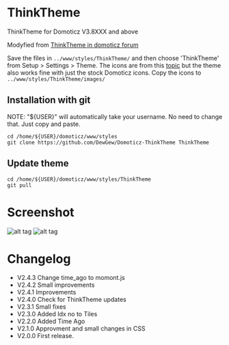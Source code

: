 # ThinkTheme

ThinkTheme for Domoticz V3.8XXX and above

Modyfied from [ThinkTheme in domoticz forum](http://www.domoticz.com/forum/viewtopic.php?f=8&t=7863)

Save the files in `../www/styles/ThinkTheme/` and then choose 'ThinkTheme' from Setup > Settings > Theme. The icons are from this [topic](http://domoticz.com/forum/viewtopic.php?f=8&t=7749) but the theme also works fine with just the stock Domoticz icons. Copy the icons to `../www/styles/ThinkTheme/images/`

## Installation with git
NOTE: "${USER}" will automatically take your username. No need to change that. Just copy and paste.
```
cd /home/${USER}/domoticz/www/styles
git clone https://github.com/DewGew/Domoticz-ThinkTheme ThinkTheme
```
## Update theme
```
cd /home/${USER}/domoticz/www/styles/ThinkTheme
git pull
```

# Screenshot
![alt tag](http://www.accentaplast.se/wordpress/wp-content/uploads/2017/11/ThinkTheme.jpg)
![alt tag](http://www.accentaplast.se/wordpress/wp-content/uploads/2017/11/ThinkTheme_settings.png)
# Changelog
- V2.4.3 Change time_ago to momont.js 
- V2.4.2 Small improvements
- V2.4.1 Improvements
- V2.4.0 Check for ThinkTheme updates
- V2.3.1 Small fixes
- V2.3.0 Added Idx no to Tiles
- V2.2.0 Added Time Ago
- V2.1.0 Approvment and small changes in CSS
- V2.0.0 First release. 
